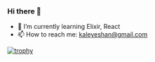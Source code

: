 ### Hi there 👋

<!--
**Wizkaley/wizkaley** is a ✨ _special_ ✨ repository because its `README.md` (this file) appears on your GitHub profile. -->

<!-- Here are some ideas to get you started: -->

- 🌱 I’m currently learning Elixir, React
- 📫 How to reach me: kaleyeshan@gmail.com

[![trophy](https://github-profile-trophy.vercel.app/?username=Wizkaley&theme=onedark&title=MultiLanguage,PR,Commit,Repositories,Issues)](https://github.com/ryo-ma/github-profile-trophy)

